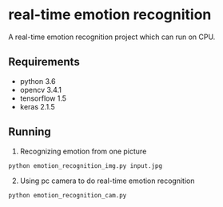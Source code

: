 # real-time emotion recognition
A real-time emotion recognition project which can run on CPU.

## Requirements

- python 3.6
- opencv 3.4.1
- tensorflow 1.5
- keras 2.1.5

## Running

1. Recognizing emotion from one picture

```
python emotion_recognition_img.py input.jpg
```

2. Using pc camera to do real-time emotion recognition

```
python emotion_recognition_cam.py
```
